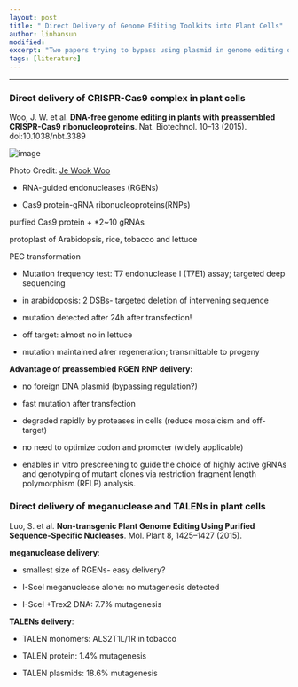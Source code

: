 ```yaml
---
layout: post
title: " Direct Delivery of Genome Editing Toolkits into Plant Cells"
author: linhansun
modified:
excerpt: "Two papers trying to bypass using plasmid in genome editing of plants"
tags: [literature]
---
```



----------

### Direct delivery of CRISPR-Cas9 complex in plant cells

Woo, J. W. et al. **DNA-free genome editing in plants with preassembled CRISPR-Cas9 ribonucleoproteins**. Nat. Biotechnol. 10–13 (2015). doi:10.1038/nbt.3389


![image](http://www.nature.com/polopoly_fs/7.30463.1445264877!/image/1.18590.jpg_gen/derivatives/landscape_630/1.18590.jpg)

Photo Credit: [Je Wook Woo](http://www.nature.com/news/crispr-tweak-may-help-gene-edited-crops-bypass-biosafety-regulation-1.18590?WT.mc_id=TWT_NatureNews)


- RNA-guided endonucleases (RGENs)

- Cas9 protein-gRNA ribonucleoproteins(RNPs)

purfied Cas9 protein + *2~10 gRNAs

protoplast of Arabidopsis, rice, tobacco and lettuce

PEG transformation

- Mutation frequency test: T7 endonuclease I (T7E1) assay; targeted deep sequencing

- in arabidoposis: 2 DSBs- targeted deletion of intervening sequence

- mutation detected after 24h after transfection!

- off target: almost no in lettuce

- mutation maintained afrer regeneration; transmittable to progeny

**Advantage of preassembled RGEN RNP delivery:**

- no foreign DNA plasmid (bypassing regulation?)

- fast mutation after transfection 

- degraded rapidly by proteases in cells (reduce mosaicism and off-target)

- no need to optimize codon and promoter (widely applicable)

- enables in vitro prescreening to guide the choice of highly active
gRNAs and genotyping of mutant clones via restriction fragment
length polymorphism (RFLP) analysis.

### Direct delivery of meganuclease and TALENs in plant cells

Luo, S. et al. **Non-transgenic Plant Genome Editing Using Purified Sequence-Specific Nucleases**. Mol. Plant 8, 1425–1427 (2015).

**meganuclease delivery**:

- smallest size of RGENs- easy delivery?

- I-SceI meganuclease alone: no mutagenesis detected

- I-SceI +Trex2 DNA: 7.7% mutagenesis

**TALENs delivery**:

- TALEN monomers: ALS2T1L/1R in tobacco

- TALEN protein: 1.4% mutagenesis

- TALEN plasmids: 18.6% mutagenesis




